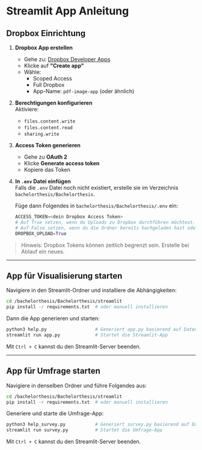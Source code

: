 # Streamlit App Anleitung

## Dropbox Einrichtung

1. **Dropbox App erstellen**  
   - Gehe zu: [Dropbox Developer Apps](https://www.dropbox.com/developers/apps)  
   - Klicke auf **"Create app"**  
   - Wähle:
     - Scoped Access  
     - Full Dropbox  
     - App-Name: `pdf-image-app` (oder ähnlich)

2. **Berechtigungen konfigurieren**  
   Aktiviere:
   - `files.content.write`
   - `files.content.read`
   - `sharing.write`

3. **Access Token generieren**  
   - Gehe zu **OAuth 2**  
   - Klicke **Generate access token**  
   - Kopiere das Token

4. **In `.env` Datei einfügen**  
   Falls die `.env` Datei noch nicht existiert, erstelle sie im Verzeichnis `bachelorthesis/Bachelorthesis`.

   Füge dann Folgendes in `bachelorthesis/Bachelorthesis/.env` ein:

   ```python
   ACCESS_TOKEN=<dein Dropbox Access Token>
   # Auf True setzen, wenn du Uploads zu Dropbox durchführen möchtest.  
   # Auf False setzen, wenn du die Ordner bereits hochgeladen hast oder nur Änderungen im Code testen möchtest.
   DROPBOX_UPLOAD=True
   ```

> Hinweis: Dropbox Tokens können zeitlich begrenzt sein. Erstelle bei Ablauf ein neues.

---

## App für Visualisierung starten

Navigiere in den Streamlit-Ordner und installiere die Abhängigkeiten:

```bash
cd /bachelorthesis/Bachelorthesis/streamlit
pip install -r requirements.txt  # oder manuell installieren
```

Dann die App generieren und starten:

```bash
python3 help.py                  # Generiert app.py basierend auf Daten aus Bachelorthesis/Server/images
streamlit run app.py             # Startet die Streamlit-App
```

Mit `Ctrl + C` kannst du den Streamlit-Server beenden.

---

## App für Umfrage starten

Navigiere in denselben Ordner und führe Folgendes aus:

```bash
cd /bachelorthesis/Bachelorthesis/streamlit
pip install -r requirements.txt  # oder manuell installieren
```

Generiere und starte die Umfrage-App:

```bash
python3 help_survey.py           # Generiert survey.py basierend auf Daten aus Bachelorthesis/Server/images
streamlit run survey.py          # Startet die Umfrage-App
```

Mit `Ctrl + C` kannst du den Streamlit-Server beenden.
